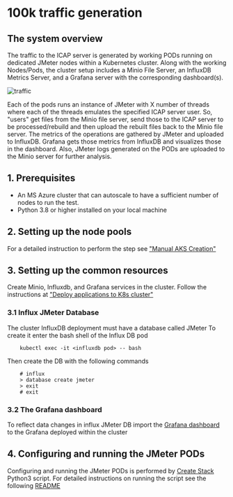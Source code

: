 # 100k traffic generation

## The system overview

The traffic to the ICAP server is generated by working PODs running on dedicated JMeter nodes within a Kubernetes cluster. Along with the working Nodes/Pods, the cluster setup includes a Minio File Server, an InfluxDB Metrics Server, and a Grafana server with the corresponding dashboard(s).

![traffic](docs/pngs/jmeter-test.png)

Each of the pods runs an instance of JMeter with X number of threads where each of the threads emulates the specified ICAP server user. So, "users" get files from the Minio file server, send those to the ICAP server to be processed/rebuild and then upload the rebuilt files back to the Minio file server. The metrics of the operations are gathered by JMeter and uploaded to InfluxDB. Grafana gets those metrics from InfluxDB and visualizes those in the dashboard.
Also, JMeter logs generated on the PODs are uploaded to the Minio server for further analysis.

## 1. Prerequisites

- An MS Azure cluster that can autoscale to have a sufficient number of nodes to run the test.
- Python 3.8 or higher installed on your local machine

## 2. Setting up the node pools
For a detailed instruction to perform the step see ["Manual AKS Creation"](https://github.com/k8-proxy/p-k8-jmeter-test-engine/blob/master/ManualAKSCreation.MD)

## 3. Setting up the common resources
Create Minio, Influxdb, and Grafana services in the cluster.
Follow the instructions at ["Deploy applications to K8s cluster"](https://github.com/k8-proxy/p-k8-jmeter-test-engine/tree/master/kubernetes/common_resources)

### 3.1 Influx JMeter Database
The cluster InfluxDB deployment must have a database called JMeter
To create it enter the bash shell of the Influx DB pod
```
    kubectl exec -it <influxdb pod> -- bash
```
Then create the DB with the following commands
```
    # influx
    > database create jmeter
    > exit
    # exit
```

### 3.2 The Grafana dashboard
To reflect data changes in influx JMeter DB import the [Grafana dashboard](https://github.com/k8-proxy/p-k8-jmeter-test-engine/blob/master/src/grafana_dashboards/ICAP-Dashboard-4-grafana.json) to the Grafana deployed within the cluster

## 4. Configuring and running the JMeter PODs
Configuring and running the JMeter PODs is performed by [Create Stack](https://github.com/k8-proxy/p-k8-jmeter-test-engine/blob/master/src/controller/docker-jmeter-c-icap/create_stack.py) Python3 script.
For detailed instructions on running the script see the following [README](https://github.com/k8-proxy/p-k8-jmeter-test-engine/tree/master/src/controller/docker-jmeter-c-icap)
